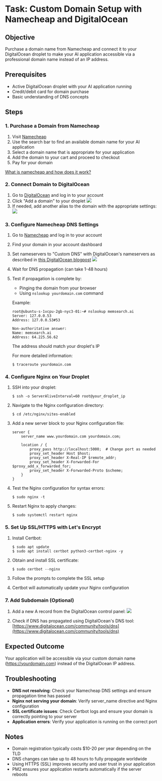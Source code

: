 # Task: Custom Domain Setup with Namecheap and DigitalOcean

## Objective
Purchase a domain name from Namecheap and connect it to your DigitalOcean droplet to make your AI application accessible via a professional domain name instead of an IP address.

## Prerequisites
- Active DigitalOcean droplet with your AI application running
- Credit/debit card for domain purchase
- Basic understanding of DNS concepts

## Steps

### 1. Purchase a Domain from Namecheap

1. Visit [Namecheap](https://www.namecheap.com/)
2. Use the search bar to find an available domain name for your AI application
3. Select a domain name that is appropriate for your application
4. Add the domain to your cart and proceed to checkout
5. Pay for your domain

[What is namecheap and how does it work?](https://chatgpt.com/share/682978c2-5068-8010-a55c-a7f7057f7148)

### 2. Connect Domain to DigitalOcean

1. Go to [DigitalOcean](https://digitalocean.com) and log in to your account
2. Click "Add a domain" to your droplet
   ![](assets/media/DomainregisteringtoDigitalOceandroplet.nginxnamecheap/media/image3.png)
3. If needed, add another alias to the domain with the appropriate settings:
   ![](assets/media/DomainregisteringtoDigitalOceandroplet.nginxnamecheap/media/image2.png)

### 3. Configure Namecheap DNS Settings

1. Go to [Namecheap](https://namecheap.com) and log in to your account
2. Find your domain in your account dashboard
3. Set nameservers to "Custom DNS" with DigitalOcean's nameservers as described in [this DigitalOcean blogpost](https://docs.digitalocean.com/products/networking/dns/getting-started/dns-registrars/)
   ![](assets/media/DomainregisteringtoDigitalOceandroplet.nginxnamecheap/media/image1.png)
4. Wait for DNS propagation (can take 1-48 hours)
5. Test if propagation is complete by:
   - Pinging the domain from your browser
   - Using `nslookup yourdomain.com` command
   
   Example:
   ```
   root@ubuntu-s-1vcpu-2gb-nyc3-01:~# nslookup memsearch.ai
   Server: 127.0.0.53
   Address: 127.0.0.53#53
   
   Non-authoritative answer:
   Name: memsearch.ai
   Address: 64.225.56.62
   ```
   
   The address should match your droplet's IP
   
   For more detailed information:
   ```
   $ traceroute yourdomain.com
   ```

### 4. Configure Nginx on Your Droplet

1. SSH into your droplet:
   ```
   $ ssh -o ServerAliveInterval=60 root@your_droplet_ip
   ```

2. Navigate to the Nginx configuration directory:
   ```
   $ cd /etc/nginx/sites-enabled
   ```

3. Add a new server block to your Nginx configuration file:
   ```
   server {
       server_name www.yourdomain.com yourdomain.com;
       
       location / {
           proxy_pass http://localhost:5000;  # Change port as needed
           proxy_set_header Host $host;
           proxy_set_header X-Real-IP $remote_addr;
           proxy_set_header X-Forwarded-For $proxy_add_x_forwarded_for;
           proxy_set_header X-Forwarded-Proto $scheme;
       }
   }
   ```

4. Test the Nginx configuration for syntax errors:
   ```
   $ sudo nginx -t
   ```

5. Restart Nginx to apply changes:
   ```
   $ sudo systemctl restart nginx
   ```


### 5. Set Up SSL/HTTPS with Let's Encrypt

1. Install Certbot:
   ```
   $ sudo apt update
   $ sudo apt install certbot python3-certbot-nginx -y
   ```

2. Obtain and install SSL certificate:
   ```
   $ sudo certbot --nginx
   ```

3. Follow the prompts to complete the SSL setup
4. Certbot will automatically update your Nginx configuration

### 7. Add Subdomain (Optional)

1. Add a new A record from the DigitalOcean control panel:
   ![](assets/media/DomainregisteringtoDigitalOceandroplet.nginxnamecheap/media/image4.png)

2. Check if DNS has propagated using DigitalOcean's DNS tool:
   [https://www.digitalocean.com/community/tools/dns](https://www.digitalocean.com/community/tools/dns)

## Expected Outcome
Your application will be accessible via your custom domain name (https://yourdomain.com) instead of the DigitalOcean IP address.

## Troubleshooting
- **DNS not resolving**: Check your Namecheap DNS settings and ensure propagation time has passed
- **Nginx not serving your domain**: Verify server_name directive and Nginx configuration
- **SSL certificate issues**: Check Certbot logs and ensure your domain is correctly pointing to your server
- **Application errors**: Verify your application is running on the correct port

## Notes
- Domain registration typically costs $10-20 per year depending on the TLD
- DNS changes can take up to 48 hours to fully propagate worldwide
- Using HTTPS (SSL) improves security and user trust in your application
- PM2 ensures your application restarts automatically if the server reboots
